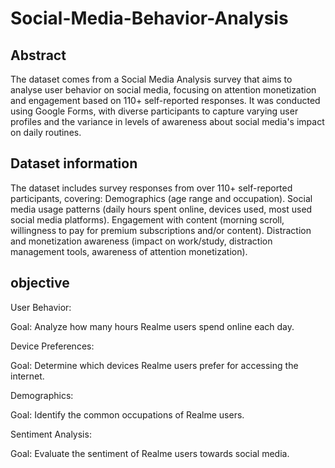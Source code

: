 # Social-Media-Behavior-Analysis
## Abstract
The dataset comes from a Social Media Analysis survey that aims to analyse user behavior on social media, focusing on attention monetization and engagement based on 110+ self-reported responses. It was conducted using Google Forms, with diverse participants to capture varying user profiles and the variance in levels of awareness about social media's impact on daily routines.

## Dataset information
The dataset includes survey responses from over 110+ self-reported participants, covering:
Demographics (age range and occupation).
Social media usage patterns (daily hours spent online, devices used, most used social media platforms).
Engagement with content (morning scroll, willingness to pay for premium subscriptions and/or content).
Distraction and monetization awareness (impact on work/study, distraction management tools, awareness of attention monetization).

## objective
User Behavior:

Goal: Analyze how many hours Realme users spend online each day.

Device Preferences:

Goal: Determine which devices Realme users prefer for accessing the internet.

Demographics:

Goal: Identify the common occupations of Realme users.

Sentiment Analysis:

Goal: Evaluate the sentiment of Realme users towards social media.
